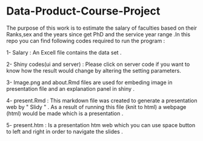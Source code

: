 # Data-Product-Course-Project

The purpose of this work is to estimate the salary of faculties based on their Ranks,sex and the years since get PhD and the service year range .In this repo you can find following codes required to run the program :


1- Salary : An Excell file contains the data set .

2- Shiny codes(ui and server) : Please click on server code if you want to know how the result would change by altering the setting parameters.

3- Image.png and about.Rmd files are used for embeding image in presentation file and an explanation panel in shiny .

4- present.Rmd : This markdown file was created to generate a presentation web by " Slidy " . As a result of running this file
                (knit to html) a  webpage (html) would be made which is a presentation .
                
 5- present.htm : Is a presentation htm web which you can use space button to left and right in order to navigate the slides .
                 
                 




